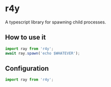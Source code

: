 # r4y

A typescript library for spawning child processes.

## How to use it

```typescript
import ray from 'r4y';
await ray.spawn('echo $WHATEVER');
```

## Configuration

```typescript
import ray from 'r4y';
```
